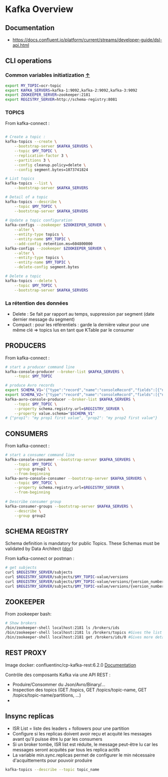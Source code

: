 # Kafka Overview

## Documentation

- https://docs.confluent.io/platform/current/streams/developer-guide/dsl-api.html


## CLI operations

### Common variables initiatization [↑](#kafka)

```bash
export MY_TOPIC=ocr-topic
export KAFKA_SERVERS=kafka-1:9092,kafka-2:9092,kafka-3:9092
export ZOOKEEPER_SERVER=zookeeper:2181
export REGISTRY_SERVER=http://schema-registry:8081
```

### TOPICS

From kafka-connect :

```bash

# Create a topic :
kafka-topics --create \
    --bootstrap-server $KAFKA_SERVERS \
    --topic $MY_TOPIC \
    --replication-factor 3 \
    --partitions 3 \
    --config cleanup.policy=delete \
    --config segment.bytes=1073741824

# List topics
kafka-topics --list \
    --bootstrap-server $KAFKA_SERVERS

# Detail of a topic
kafka-topics --describe \
    --topic $MY_TOPIC \
    --bootstrap-server $KAFKA_SERVERS
    
# Update a topic configuration
kafka-configs --zookeeper $ZOOKEEPER_SERVER \
    --alter \
    --entity-type topics \
    --entity-name $MY_TOPIC \
    --add-config retention.ms=604800000
kafka-configs --zookeeper $ZOOKEEPER_SERVER \
    --alter \
    --entity-type topics \
    --entity-name $MY_TOPIC \
    --delete-config segment.bytes

# Delete a topic
kafka-topics --delete \
    --topic $MY_TOPIC \
    --bootstrap-server $KAFKA_SERVERS
```

### La rétention des données

- Delete : Se fait par rapport au temps, suppression par segment (date dernier message du segment)
- Compact : pour les référentiels : garde la dernière valeur pour une même clé => topics lus en tant que KTable par le consumer



## PRODUCERS

From kafka-connect :

```bash
# start a producer command line
kafka-console-producer --broker-list $KAFKA_SERVERS \
    --topic $MY_TOPIC

# produce Avro records
export SCHEMA_V1='{"type":"record","name":"consoleRecord","fields":[{"name":"prop1","type":"string"}, {"name":"prop2","type":"string", "default": "prop2 default value"} ]}'
export SCHEMA_V2='{"type":"record","name":"consoleRecord","fields":[{"name":"prop1","type":"string"}, {"name":"prop3","type":"string", "default": "my prop 3 default"} ]}'
kafka-avro-console-producer --broker-list $KAFKA_SERVERS \
    --topic $MY_TOPIC \
    --property schema.registry.url=$REGISTRY_SERVER \
    --property value.schema="$SCHEMA_V1"
# {"prop1": "my prop1 first value", "prop2": "my prop2 first value"}
```

## CONSUMERS

From kafka-connect :

```bash
# start a consumer command line
kafka-console-consumer --bootstrap-server $KAFKA_SERVERS \
    --topic $MY_TOPIC \
    --group group2 \
    --from-beginning
kafka-avro-console-consumer --bootstrap-server $KAFKA_SERVERS \
    --topic $MY_TOPIC \
    --property schema.registry.url=$REGISTRY_SERVER \
    --from-beginning 
    
# Describe consumer group
kafka-consumer-groups --bootstrap-server $KAFKA_SERVERS \
    --describe \
    --group group2
```

## SCHEMA REGISTRY

Schema definition is mandatory for public Topics. These Schemas must be validated by Data Architect ([doc](https://f4m.si-pages.michelin.com/iwantkafka/introduction/components/registry/))

From kafka-connect or postman :

```bash
# get subjects
curl $REGISTRY_SERVER/subjects
curl $REGISTRY_SERVER/subjects/$MY_TOPIC-value/versions
curl $REGISTRY_SERVER/subjects/$MY_TOPIC-value/versions/{version_number}
curl $REGISTRY_SERVER/subjects/$MY_TOPIC-value/versions/{version_number}/schema
```


## ZOOKEEPER

From zookeeper bash:

```bash
# Show brokers
/bin/zookeeper-shell localhost:2181 ls /brokers/ids
/bin/zookeeper-shell localhost:2181 ls /brokers/topics #Gives the list of topics
/bin/zookeeper-shell localhost:2181 get /brokers/ids/0 #Gives more detailed information of the broker id '0'
```

## REST PROXY

Image docker: confluentinc/cp-kafka-rest:6.2.0 [Documentation](https://docs.confluent.io/platform/current/kafka-rest/quickstart.html)

Contrôle des composants Kafka via une API REST :

- Produire/Consommer du Json/Avro/Binary/...
- Inspection des topics (GET /topics, GET /topics/topic-name, GET /topics/topic-name/partitions, ...)
- 


## Insync replicas

- ISR List = liste des leaders + followers pour une partition
- Configure si les replicas doivent avoir reçu et acquité les messages avant qu'il puisse être lu par les consumers
- Si un broker tombe, ISR list est réduite, le message peut-être lu car les messages seront acquités par tous les replica actifs
- La variable min.sync.replicas permet de configurer le min nécessaire d'acquittements pour pouvoir produire

```bash
kafka-topics --describe --topic topic_name
```
